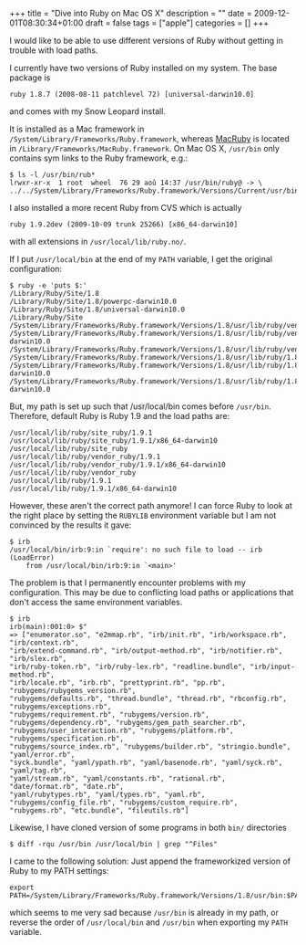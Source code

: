 +++
title = "Dive into Ruby on Mac OS X"
description = ""
date = 2009-12-01T08:30:34+01:00
draft = false
tags = ["apple"]
categories = []
+++

I would like to be able to use different versions of Ruby without getting in trouble with load paths.

<!--more-->

I currently have two versions of Ruby installed on my system. The base package is 

```
ruby 1.8.7 (2008-08-11 patchlevel 72) [universal-darwin10.0]
```

and comes with my Snow Leopard install. 

It is installed as a Mac framework in `/System/Library/Frameworks/Ruby.framework`, whereas [MacRuby][MacRuby] is located in `/Library/Frameworks/MacRuby.framework`. On Mac OS X, `/usr/bin` only contains sym links to the Ruby framework, e.g.:

```
$ ls -l /usr/bin/rub*
lrwxr-xr-x  1 root  wheel  76 29 aoû 14:37 /usr/bin/ruby@ -> \ 
../../System/Library/Frameworks/Ruby.framework/Versions/Current/usr/bin/ruby
```

I also installed a more recent Ruby from CVS which is actually

```
ruby 1.9.2dev (2009-10-09 trunk 25266) [x86_64-darwin10]
```

with all extensions in `/usr/local/lib/ruby.no/`.

If I put `/usr/local/bin` at the end of my `PATH` variable, I get the original configuration:

```
$ ruby -e 'puts $:'
/Library/Ruby/Site/1.8
/Library/Ruby/Site/1.8/powerpc-darwin10.0
/Library/Ruby/Site/1.8/universal-darwin10.0
/Library/Ruby/Site
/System/Library/Frameworks/Ruby.framework/Versions/1.8/usr/lib/ruby/vendor_ruby/1.8
/System/Library/Frameworks/Ruby.framework/Versions/1.8/usr/lib/ruby/vendor_ruby/1.8/universal-darwin10.0
/System/Library/Frameworks/Ruby.framework/Versions/1.8/usr/lib/ruby/vendor_ruby
/System/Library/Frameworks/Ruby.framework/Versions/1.8/usr/lib/ruby/1.8
/System/Library/Frameworks/Ruby.framework/Versions/1.8/usr/lib/ruby/1.8/powerpc-darwin10.0
/System/Library/Frameworks/Ruby.framework/Versions/1.8/usr/lib/ruby/1.8/universal-darwin10.0
```

But, my path is set up such that /usr/local/bin comes before `/usr/bin`. Therefore, default Ruby is Ruby 1.9 and the load paths are:

```
/usr/local/lib/ruby/site_ruby/1.9.1
/usr/local/lib/ruby/site_ruby/1.9.1/x86_64-darwin10
/usr/local/lib/ruby/site_ruby
/usr/local/lib/ruby/vendor_ruby/1.9.1
/usr/local/lib/ruby/vendor_ruby/1.9.1/x86_64-darwin10
/usr/local/lib/ruby/vendor_ruby
/usr/local/lib/ruby/1.9.1
/usr/local/lib/ruby/1.9.1/x86_64-darwin10
```

However, these aren't the correct path anymore! I can force Ruby to look at the right place by setting the `RUBYLIB` environment variable but I am not convinced by the results it gave:

```
$ irb
/usr/local/bin/irb:9:in `require': no such file to load -- irb (LoadError)
	from /usr/local/bin/irb:9:in `<main>'
```

The problem is that I permanently encounter problems with my configuration. This may be due to conflicting load paths or applications that don't access the same environment variables.

```
$ irb
irb(main):001:0> $"
=> ["enumerator.so", "e2mmap.rb", "irb/init.rb", "irb/workspace.rb", "irb/context.rb", 
"irb/extend-command.rb", "irb/output-method.rb", "irb/notifier.rb", "irb/slex.rb", 
"irb/ruby-token.rb", "irb/ruby-lex.rb", "readline.bundle", "irb/input-method.rb", 
"irb/locale.rb", "irb.rb", "prettyprint.rb", "pp.rb", "rubygems/rubygems_version.rb", 
"rubygems/defaults.rb", "thread.bundle", "thread.rb", "rbconfig.rb", "rubygems/exceptions.rb", 
"rubygems/requirement.rb", "rubygems/version.rb", "rubygems/dependency.rb", "rubygems/gem_path_searcher.rb", 
"rubygems/user_interaction.rb", "rubygems/platform.rb", "rubygems/specification.rb", 
"rubygems/source_index.rb", "rubygems/builder.rb", "stringio.bundle", "yaml/error.rb", 
"syck.bundle", "yaml/ypath.rb", "yaml/basenode.rb", "yaml/syck.rb", "yaml/tag.rb", 
"yaml/stream.rb", "yaml/constants.rb", "rational.rb", "date/format.rb", "date.rb", 
"yaml/rubytypes.rb", "yaml/types.rb", "yaml.rb", "rubygems/config_file.rb", "rubygems/custom_require.rb", 
"rubygems.rb", "etc.bundle", "fileutils.rb"]
```

Likewise, I have cloned version of some programs in both `bin/` directories

```
$ diff -rqu /usr/bin /usr/local/bin | grep "^Files"
```

I came to the following solution: Just append the frameworkized version of Ruby to my PATH settings:

```
export PATH=/System/Library/Frameworks/Ruby.framework/Versions/1.8/usr/bin:$PATH
```

which seems to me very sad because `/usr/bin` is already in my path, or reverse the order of `/usr/local/bin` and `/usr/bin` when exporting my `PATH` variable.

[MacRuby]: http://www.macruby.org/